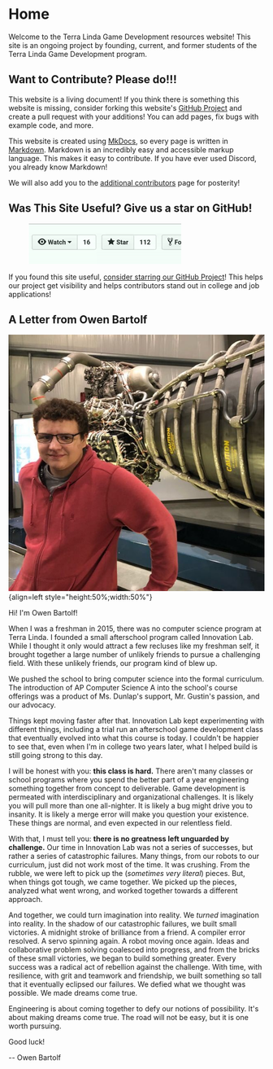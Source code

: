 # Home

Welcome to the Terra Linda Game Development resources website! This site is an ongoing project by founding, current, and former students of the Terra Linda Game Development program.


## Want to Contribute? Please do!!!

This website is a living document! If you think there is something this website is missing, consider forking this website's [GitHub Project](https://github.com/daftcube/TLGameDev) and create a pull request with your additions! You can add pages, fix bugs with example code, and more.

This website is created using [MkDocs](https://www.mkdocs.org/), so every page is written in [Markdown](https://commonmark.org/help/). Markdown is an incredibly easy and accessible markup language. This makes it easy to contribute. If you have ever used Discord, you already know Markdown!

We will also add you to the [additional contributors](contributors.md) page for posterity!

## Was This Site Useful? Give us a star on GitHub!

<figure>
  <img src="_assets/starThisRepo.gif" width="300" />
</figure>

If you found this site useful, [consider starring our GitHub Project](https://github.com/daftcube/TLGameDev)! This helps our project get visibility and helps contributors stand out in college and job applications!

## A Letter from Owen Bartolf

![Owen Bartolf](_assets/owenbartolf.jpg){align=left style="height:50%;width:50%"}

Hi! I'm Owen Bartolf!

When I was a freshman in 2015, there was no computer science program at Terra Linda. I founded a small afterschool program called Innovation Lab. While I thought it only would attract a few recluses like my freshman self, it brought together a large number of unlikely friends to pursue a challenging field. With these unlikely friends, our program kind of blew up.

We pushed the school to bring computer science into the formal curriculum. The introduction of AP Computer Science A into the school's course offerings was a product of Ms. Dunlap's support, Mr. Gustin's passion, and our advocacy.

Things kept moving faster after that. Innovation Lab kept experimenting with different things, including a trial run an afterschool game development class that eventually evolved into what this course is today. I couldn't be happier to see that, even when I'm in college two years later, what I helped build is still going strong to this day.

I will be honest with you: **this class is hard.** There aren't many classes or school programs where you spend the better part of a year engineering something together from concept to deliverable. Game development is permeated with interdisciplinary and organizational challenges. It is likely you will pull more than one all-nighter. It is likely a bug might drive you to insanity. It is likely a merge error will make you question your existence. These things are normal, and even expected in our relentless field.

With that, I must tell you: **there is no greatness left unguarded by challenge.** Our time in Innovation Lab was not a series of successes, but rather a series of catastrophic failures. Many things, from our robots to our curriculum, just did not work most of the time. It was crushing. From the rubble, we were left to pick up the (_sometimes very literal_) pieces. But, when things got tough, we came together. We picked up the pieces, analyzed what went wrong, and worked together towards a different approach.

And together, we could turn imagination into reality. We _turned_ imagination into reality. In the shadow of our catastrophic failures, we built small victories. A midnight stroke of brilliance from a friend. A compiler error resolved. A servo spinning again. A robot moving once again. Ideas and collaborative problem solving coalesced into progress, and from the bricks of these small victories, we began to build something greater. Every success was a radical act of rebellion against the challenge. With time, with resilience, with grit and teamwork and friendship, we built something so tall that it eventually eclipsed our failures. We defied what we thought was possible. We made dreams come true. 

Engineering is about coming together to defy our notions of possibility. It's about making dreams come true. The road will not be easy, but it is one worth pursuing.

Good luck!

-- Owen Bartolf